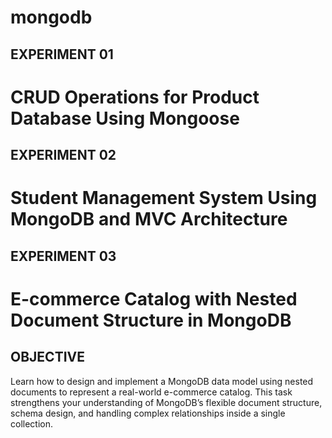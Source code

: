 # mongodb
## EXPERIMENT 01
# CRUD Operations for Product Database Using Mongoose



## EXPERIMENT 02
# Student Management System Using MongoDB and MVC Architecture


## EXPERIMENT 03
# E-commerce Catalog with Nested Document Structure in MongoDB


## OBJECTIVE
Learn how to design and implement a MongoDB data model using nested documents to represent a real-world e-commerce catalog. This task strengthens your understanding of MongoDB’s flexible document structure, schema design, and handling complex relationships inside a single collection.


